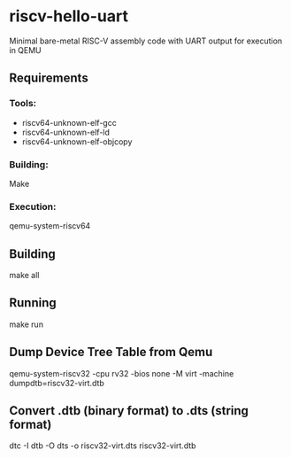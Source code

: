 # riscv-hello-uart
Minimal bare-metal RISC-V assembly code with UART output for execution in QEMU

## Requirements
### Tools:
- riscv64-unknown-elf-gcc
- riscv64-unknown-elf-ld
- riscv64-unknown-elf-objcopy

### Building:
Make

### Execution:
qemu-system-riscv64

## Building
make all

## Running
make run

## Dump Device Tree Table from Qemu
qemu-system-riscv32 -cpu rv32 -bios none -M virt -machine dumpdtb=riscv32-virt.dtb

## Convert .dtb (binary format) to .dts (string format)
dtc -I dtb -O dts -o riscv32-virt.dts riscv32-virt.dtb
